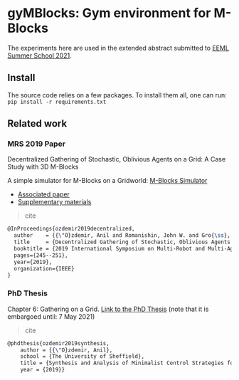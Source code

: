 # gyMBlocks: Gym environment for M-Blocks

The experiments here are used in the extended abstract submitted to [EEML Summer School 2021](https://www.eeml.eu).

## Install

The source code relies on a few packages. To install them all, one can run:
`pip install -r requirements.txt`

## Related work

### MRS 2019 Paper

Decentralized Gathering of Stochastic, Oblivious Agents on a Grid: A Case Study with 3D M-Blocks

A simple simulator for M-Blocks on a Gridworld: [M-Blocks Simulator](https://gitlab.com/natural-robotics-lab/m-blocks-simulator)

- [Associated paper](http://aozdemir.net/publication/mrs2019/mrs2019.pdf)
- [Supplementary materials](https://doi.org/10.6084/m9.figshare.8527148)

> cite
```latex
@InProceedings{ozdemir2019decentralized,
  author    = {{\"O}zdemir, Anil and Romanishin, John W. and Gro{\ss}, Roderich and Rus, Daniela},
  title     = {Decentralized Gathering of Stochastic, Oblivious Agents on a Grid: A Case Study with 3D M-Blocks},
  booktitle = {2019 International Symposium on Multi-Robot and Multi-Agent Systems (MRS)},
  pages={245--251},
  year={2019},
  organization={IEEE}
}
```

### PhD Thesis

Chapter 6: Gathering on a Grid. [Link to the PhD Thesis](http://etheses.whiterose.ac.uk/26721/) (note that it is embargoed until: 7 May 2021)

> cite
```latex
@phdthesis{ozdemir2019synthesis,
	author = {{\"O}zdemir, Anil},
	school = {The University of Sheffield},
	title = {Synthesis and Analysis of Minimalist Control Strategies for Swarm Robotic Systems},
	year = {2019}}

```
